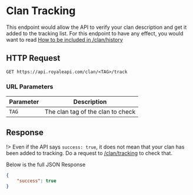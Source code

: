 # Clan Tracking

This endpoint would allow the API to verify your clan description and get it added to the tracking list. For this endpoint to have any effect, you would want to read [How to be included in /clan/history](/endpoints/clan_history.md?id=how-to-be-included)

## HTTP Request

`GET https://api.royaleapi.com/clan/<TAG>/track`

### URL Parameters

Parameter | Description
--- | ---
`TAG` | The clan tag of the clan to check

## Response

!> Even if the API says `success: true`, it does not mean that your clan has been added to tracking. Do a request to [/clan/tracking](/endpoints/clan_tracking.md) to check that.

Below is the full JSON Response
```json
{
    "success": true
}
```